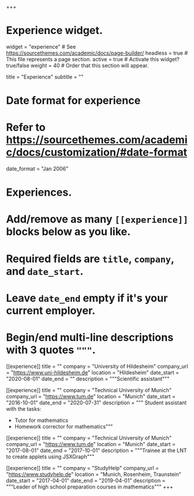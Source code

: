 +++
# Experience widget.
widget = "experience"  # See https://sourcethemes.com/academic/docs/page-builder/
headless = true  # This file represents a page section.
active = true  # Activate this widget? true/false
weight = 40  # Order that this section will appear.

title = "Experience"
subtitle = ""

# Date format for experience
#   Refer to https://sourcethemes.com/academic/docs/customization/#date-format
date_format = "Jan 2006"

# Experiences.
#   Add/remove as many `[[experience]]` blocks below as you like.
#   Required fields are `title`, `company`, and `date_start`.
#   Leave `date_end` empty if it's your current employer.
#   Begin/end multi-line descriptions with 3 quotes `"""`.

[[experience]]
    title = ""
    company = "University of Hildesheim"
    company_url = "https://www.uni-hildesheim.de"
    location = "Hildesheim"
    date_start = "2020-08-01"
    date_end = ""
    description = """Scientific assistant"""


[[experience]]
  title = ""
  company = "Technical University of Munich"
  company_url = "https://www.tum.de"
  location = "Munich"
  date_start = "2016-10-01"
  date_end = "2020-07-31"
  description = """
Student assistant with the tasks:
  * Tutor for mathematics
  * Homework corrector for mathematics"""

[[experience]]
    title = ""
    company = "Technical University of Munich"
    company_url = "https://www.tum.de"
    location = "Munich"
    date_start = "2017-08-01"
    date_end = "2017-10-01"
    description = """Trainee at the LNT to create applets using JSXGraph"""

[[experience]]
  title = ""
  company = "StudyHelp"
  company_url = "https://www.studyhelp.de"
  location = "Munich, Rosenheim, Traunstein"
  date_start = "2017-04-01"
  date_end = "2019-04-01"
  description = """Leader of high school preparation courses in mathematics"""
+++
